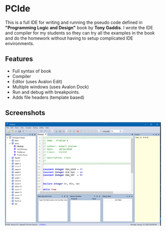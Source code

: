 # PCIde
This is a full IDE for writing and running the pseudo code defined in **"Programming Logic and Design"** book by **Tony Gaddis**. I wrote the IDE and compiler for my students so they can try all the examples in the book and do the homework without having to setup complicated IDE environments.

## Features
*  Full syntax of book
*  Compiler
*  Editor            (uses Avalon Edit)
*  Multiple windows  (uses Avalon Dock)
*  Run and debug with breakpoints.
*  Adds file headers (template based)

## Screenshots


![](Screenshots/clock.png)
